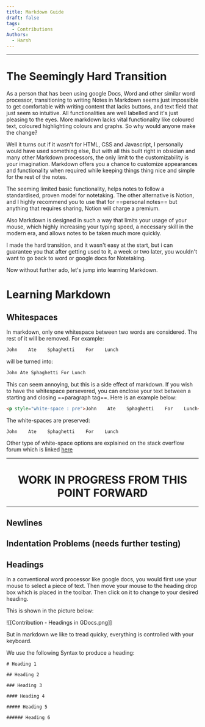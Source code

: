 ```yaml
---
title: Markdown Guide
draft: false
tags:
  - Contributions
Authors:
  - Harsh
---
```

---
# The Seemingly Hard Transition

As a person that has been using google Docs, Word and other similar word processor, transitioning to writing Notes in Markdown seems just impossible to get comfortable with writing content that lacks buttons, and text field that just seem so intuitive. All functionalities are well labelled and it's just pleasing to the eyes. More markdown lacks vital functionality like coloured text, coloured highlighting colours and graphs. So why would anyone make the change?

Well it turns out if it wasn't for HTML, CSS and Javascript, I personally would have used something else, But with all this built right in obsidian and many other Markdown processors, the only limit to the customizability is your imagination. Markdown offers you a chance to customize appearances and functionality when  required while keeping things thing nice and simple for the rest of the notes.

The seeming limited basic functionality, helps notes to follow a standardised, proven model for notetaking. The other alternative is Notion, and I highly recommend you to use that for ==personal notes== but anything that requires sharing, Notion will charge a premium. 

Also Markdown is designed in such a way that limits your usage of your mouse, which highly increasing your typing speed, a necessary skill in the modern era, and allows notes to be taken much more quickly. 

I made the hard transition, and it wasn't easy at the start, but i can guarantee you that after getting used to it, a week or two later, you wouldn't want to go back to word or google docs for Notetaking. 

Now without further ado, let's jump into learning Markdown.

# Learning Markdown

## Whitespaces

In markdown, only one whitespace between two words are considered. The rest of it will be removed. For example:

```Markdown
John    Ate    Sphaghetti    For    Lunch
```

will be turned into:

```Markdown
John Ate Sphaghetti For Lunch
```

This can seem annoying, but this is a side effect of markdown. If you wish to have the whitespace persevered, you can enclose your text between a starting and closing ==paragraph tag==. Here is an example below:

```HTML
<p style="white-space : pre">John    Ate    Sphaghetti    For    Lunch</p> 
```

The white-spaces are preserved: 

```
John    Ate    Sphaghetti    For    Lunch
```

Other type of white-space options are explained on the stack overflow forum which is linked [here](https://stackoverflow.com/questions/8994516/html-css-best-practice-for-preserving-white-space-on-certain-elements)




---

<h1 style="text-align:center">WORK IN PROGRESS FROM THIS POINT FORWARD</h1>

---

## Newlines


## Indentation Problems (needs further testing)



## Headings

In a conventional word processor like google docs, you would first use your mouse to select a piece of text. Then move your mouse to the heading drop box which is placed in the toolbar. Then click on it to change to your desired heading. 

This is shown in the picture below:

![[Contribution - Headings in GDocs.png]]

But in markdown we like to tread quicky, everything is controlled with your keyboard.

We use the following Syntax to produce a heading:

```
# Heading 1

## Heading 2

### Heading 3

#### Heading 4

##### Heading 5

###### Heading 6
```
